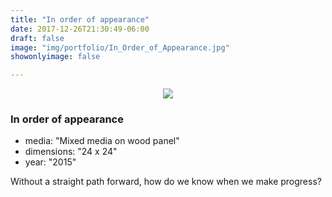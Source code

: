 ```yaml
---
title: "In order of appearance"
date: 2017-12-26T21:30:49-06:00
draft: false
image: "img/portfolio/In_Order_of_Appearance.jpg"
showonlyimage: false

---
```

<p align="center"><img src="/img/portfolio/In_Order_of_Appearance.jpg">

### In order of appearance

* media: "Mixed media on wood panel"
* dimensions: "24 x 24"
* year: "2015"

Without a straight path forward, how do we know when we make progress?
